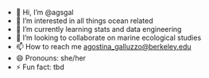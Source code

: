 - 👋 Hi, I’m @agsgal
- 👀 I’m interested in all things ocean related
- 🌱 I’m currently learning stats and data engineering
- 💞️ I’m looking to collaborate on marine ecological studies
- 📫 How to reach me agostina_galluzzo@berkeley.edu
- 😄 Pronouns: she/her
- ⚡ Fun fact: tbd

<!---
agsgal/agsgal is a ✨ special ✨ repository because its `README.md` (this file) appears on your GitHub profile.
You can click the Preview link to take a look at your changes.
--->
